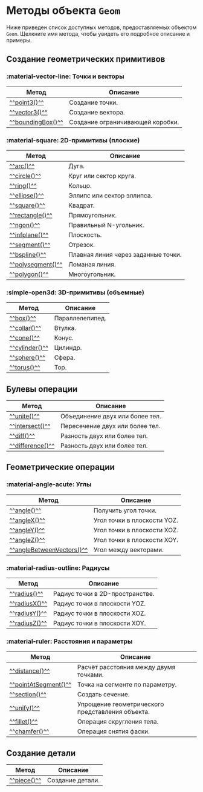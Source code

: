 # Методы объекта `Geom`

Ниже приведен список доступных методов, предоставляемых объектом `Geom`. Щелкните имя метода, чтобы увидеть его подробное описание и примеры.

## Создание геометрических примитивов

### :material-vector-line: Точки и векторы
| Метод     | Описание             |
|-------------|----------------------|
| [^^point3()^^](./point3.md)     | Создание точки.      |
| [^^vector3()^^](./vector3.md)   | Создание вектора.    |
| [^^boundingBox()^^](./boundingBox.md) | Создание ограничивающей коробки. |


### :material-square: 2D-примитивы (плоские)
| Метод        | Описание                           |
|----------------|------------------------------------|
| [^^arc()^^](./arc.md)         | Дуга.                             |
| [^^circle()^^](./circle.md)   | Круг или сектор круга.            |
| [^^ring()^^](./ring.md)       | Кольцо.                           |
| [^^ellipse()^^](./ellipse.md) | Эллипс или сектор эллипса.        |
| [^^square()^^](./square.md)   | Квадрат.                          |
| [^^rectangle()^^](./rectangle.md) | Прямоугольник.                 |
| [^^ngon()^^](./ngon.md)       | Правильный N-угольник.            |
| [^^infplane()^^](./infplane.md) | Плоскость.                      |
| [^^segment()^^](./segment.md)       | Отрезок.                                |
| [^^bspline()^^](./bspline.md)       | Плавная линия через заданные точки.     |
| [^^polysegment()^^](./polysegment.md) | Ломаная линия.                         |
| [^^polygon()^^](./polygon.md)       | Многоугольник.                          |

### :simple-open3d: 3D-примитивы (объемные)
| Метод        | Описание                       |
|----------------|--------------------------------|
| [^^box()^^](./box.md)         | Параллелепипед.               |
| [^^collar()^^](./collar.md)   | Втулка.                       |
| [^^cone()^^](./cone.md)       | Конус.                        |
| [^^cylinder()^^](./cylinder.md) | Цилиндр.                    |
| [^^sphere()^^](./sphere.md)   | Сфера.                        |
| [^^torus()^^](./torus.md)     | Тор.                          |

## Булевы операции
| Метод           | Описание                            |
|--------------------|-------------------------------------|
| [^^unite()^^](./unite.md)       | Объединение двух или более тел.     |
| [^^intersect()^^](./intersect.md) | Пересечение двух или более тел.   |
| [^^diff()^^](./diff.md)         | Разность двух или более тел.       |
| [^^difference()^^](./difference.md) | Разность двух или более тел.   |

## Геометрические операции
### :material-angle-acute: Углы
| Метод                   | Описание                                      |
|----------------------------|-----------------------------------------------|
| [^^angle()^^](./angle.md)           | Получить угол точки.                         |
| [^^angleX()^^](./angleX.md)         | Угол точки в плоскости YOZ.                  |
| [^^angleY()^^](./angleY.md)         | Угол точки в плоскости XOZ.                  |
| [^^angleZ()^^](./angleZ.md)         | Угол точки в плоскости XOY.                  |
| [^^angleBetweenVectors()^^](./angleBetweenVectors.md) | Угол между векторами. 

### :material-radius-outline: Радиусы
| Метод              | Описание                                 |
|-----------------------|------------------------------------------|
| [^^radius()^^](./radius.md)         | Радиус точки в 2D-пространстве.        |
| [^^radiusX()^^](./radiusX.md)       | Радиус точки в плоскости YOZ.          |
| [^^radiusY()^^](./radiusY.md)       | Радиус точки в плоскости XOZ.          |
| [^^radiusZ()^^](./radiusZ.md)       | Радиус точки в плоскости XOY.          |

### :material-ruler: Расстояния и параметры
| Метод                   | Описание                                     |
|----------------------------|----------------------------------------------|
| [^^distance()^^](./distance.md)         | Расчёт расстояния между двумя точками.     |
| [^^pointAtSegment()^^](./pointAtSegment.md) | Точка на сегменте по параметру.         |
| [^^section()^^](./section.md)           | Создать сечение.                           |
| [^^unify()^^](./unify.md)               | Упрощение геометрического представления объекта. |
| [^^fillet()^^](./fillet.md)             | Операция скругления тела.                 |
| [^^chamfer()^^](./chamfer.md)           | Операция снятия фаски.                    |


## Создание детали
| Метод     | Описание             |
|-------------|----------------------|
| [^^piece()^^](./piece.md) | Создание детали.     |